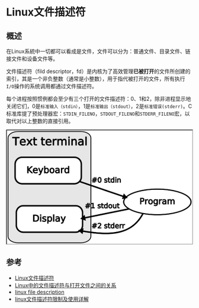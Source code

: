 # Linux文件描述符

## 概述

在Linux系統中一切都可以看成是文件，文件可以分为：普通文件、目录文件、链接文件和设备文件等。

文件描述符（fild descriptor，fd）是内核为了高效管理**已被打开**的文件所创建的索引，其是一个非负整数（通常是小整数），用于指代被打开的文件，所有执行`I/O`操作的系统调用都通过文件描述符。

每个进程按照惯例都会至少有三个打开的文件描述符：0、1和2，除非进程显示地关闭它们，0是`标准输入（stdin）`，1是`标准输出（stdout）`，2是`标准错误(stderr)`。C标准库提了预处理器宏：`STDIN_FILENO`，`STDOUT_FILENO`和`STDERR_FILENO`宏，以取代对以上整数的直接引用。

![标准文件描述符使用过程](resources/fd-std.png)

## 参考

- [Linux文件描述符](https://www.jianshu.com/p/430340c4a37a)
- [Linux中的文件描述符与打开文件之间的关系](https://blog.csdn.net/cywosp/article/details/38965239)
- [linux file description](http://guoshaoguang.com/blog/2013/08/03/linux-file-description/)
- [linux文件描述符限制及使用详解](https://www.jianshu.com/p/20f1e96557e3)